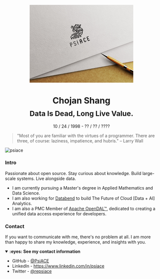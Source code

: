<p align="center">
  <picture>
    <img src="https://raw.githubusercontent.com/PsiACE/brand/main/logo/LOGO.jpg" height="256">
  </picture>
</p>

<div align="center">
    <h1>
        Chojan Shang
        <br />
        <sub>Data Is Dead, Long Live Value.</sub>
    </h1>
    <p>10 / 24 / 1998 - ?? / ?? / ????</p>
</div>

> "Most of you are familiar with the virtues of a programmer. There are three, of course: laziness, impatience, and hubris." – Larry Wall

![psiace](https://komarev.com/ghpvc/?username=psiace)

### Intro

Passionate about open source. Stay curious about knowledge. Build large-scale systems. Live alongside data.

- I am currently pursuing a Master's degree in Applied Mathematics and Data Science.
- I am also working for [Databend](https://github.com/datafuselabs/databend/) to build The Future of Cloud \[Data + AI\] Analytics.
- I am also a PMC Member of [Apache OpenDAL™](https://github.com/apache/incubator-opendal), dedicated to creating a unified data access experience for developers.

### Contact

If you want to communicate with me, there's no problem at all. I am more than happy to share my knowledge, experience, and insights with you.

<details open>
<summary><strong>:eyes: See my contact information</strong></summary>

- GitHub - [@PsiACE](https://github.com/psiace)
- LinkedIn - <https://www.linkedin.com/in/psiace>
- Twitter - [@repsiace](https://twitter.com/repsiace/)

</details>
